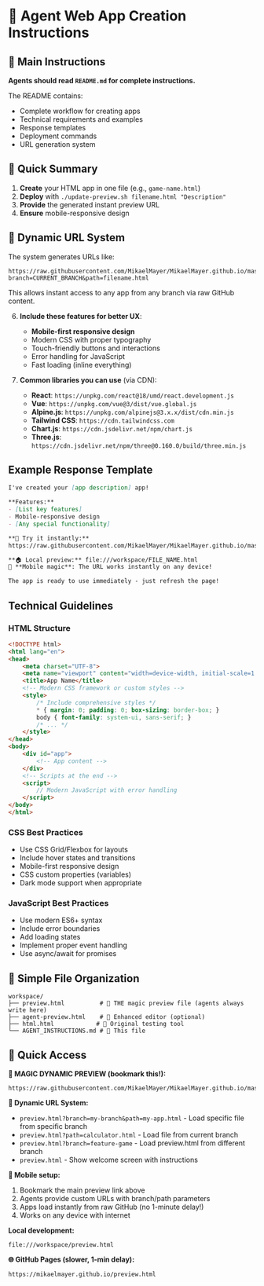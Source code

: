 # 🤖 Agent Web App Creation Instructions

## 📖 Main Instructions

**Agents should read `README.md` for complete instructions.**

The README contains:
- Complete workflow for creating apps
- Technical requirements and examples
- Response templates
- Deployment commands
- URL generation system

## 📱 Quick Summary

1. **Create** your HTML app in one file (e.g., `game-name.html`)
2. **Deploy** with `./update-preview.sh filename.html "Description"`
3. **Provide** the generated instant preview URL
4. **Ensure** mobile-responsive design

## 🔗 Dynamic URL System

The system generates URLs like:
```
https://raw.githubusercontent.com/MikaelMayer/MikaelMayer.github.io/master/preview.html?branch=CURRENT_BRANCH&path=filename.html
```

This allows instant access to any app from any branch via raw GitHub content.

6. **Include these features for better UX**:
   - **Mobile-first responsive design**
   - Modern CSS with proper typography  
   - Touch-friendly buttons and interactions
   - Error handling for JavaScript
   - Fast loading (inline everything)

7. **Common libraries you can use** (via CDN):
   - **React**: `https://unpkg.com/react@18/umd/react.development.js`
   - **Vue**: `https://unpkg.com/vue@3/dist/vue.global.js`
   - **Alpine.js**: `https://unpkg.com/alpinejs@3.x.x/dist/cdn.min.js`
   - **Tailwind CSS**: `https://cdn.tailwindcss.com`
   - **Chart.js**: `https://cdn.jsdelivr.net/npm/chart.js`
   - **Three.js**: `https://cdn.jsdelivr.net/npm/three@0.160.0/build/three.min.js`

## Example Response Template

```markdown
I've created your [app description] app! 

**Features:**
- [List key features]
- Mobile-responsive design
- [Any special functionality]

**🚀 Try it instantly:**
https://raw.githubusercontent.com/MikaelMayer/MikaelMayer.github.io/master/preview.html?branch=BRANCH_NAME&path=FILE_NAME.html

**🏠 Local preview:** file:///workspace/FILE_NAME.html
📱 **Mobile magic**: The URL works instantly on any device!

The app is ready to use immediately - just refresh the page!
```

## Technical Guidelines

### HTML Structure
```html
<!DOCTYPE html>
<html lang="en">
<head>
    <meta charset="UTF-8">
    <meta name="viewport" content="width=device-width, initial-scale=1.0">
    <title>App Name</title>
    <!-- Modern CSS framework or custom styles -->
    <style>
        /* Include comprehensive styles */
        * { margin: 0; padding: 0; box-sizing: border-box; }
        body { font-family: system-ui, sans-serif; }
        /* ... */
    </style>
</head>
<body>
    <div id="app">
        <!-- App content -->
    </div>
    <!-- Scripts at the end -->
    <script>
        // Modern JavaScript with error handling
    </script>
</body>
</html>
```

### CSS Best Practices
- Use CSS Grid/Flexbox for layouts
- Include hover states and transitions
- Mobile-first responsive design
- CSS custom properties (variables)
- Dark mode support when appropriate

### JavaScript Best Practices
- Use modern ES6+ syntax
- Include error boundaries
- Add loading states
- Implement proper event handling
- Use async/await for promises

## 📁 Simple File Organization

```
workspace/
├── preview.html          # 🎯 THE magic preview file (agents always write here)
├── agent-preview.html    # 🔧 Enhanced editor (optional)
├── html.html            # 🧪 Original testing tool
└── AGENT_INSTRUCTIONS.md # 📖 This file
```

## 🔗 Quick Access

**🚀 MAGIC DYNAMIC PREVIEW (bookmark this!):**
```
https://raw.githubusercontent.com/MikaelMayer/MikaelMayer.github.io/master/preview.html
```

**🎯 Dynamic URL System:**
- `preview.html?branch=my-branch&path=my-app.html` - Load specific file from specific branch
- `preview.html?path=calculator.html` - Load file from current branch
- `preview.html?branch=feature-game` - Load preview.html from different branch
- `preview.html` - Show welcome screen with instructions

**📱 Mobile setup:**
1. Bookmark the main preview link above
2. Agents provide custom URLs with branch/path parameters
3. Apps load instantly from raw GitHub (no 1-minute delay!)
4. Works on any device with internet

**Local development:**
```
file:///workspace/preview.html
```

**🌐 GitHub Pages (slower, 1-min delay):**
```
https://mikaelmayer.github.io/preview.html
```